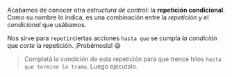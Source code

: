Acabamos de conocer otra _estructura de control_: la **repetición condicional**. Como su nombre lo indica, es una combinación entre la _repetición_ y el _condicional_ que usábamos. 

Nos sirve para `repetir`ciertas acciones `hasta que` se cumpla _la condición_ que _corte_ la repetición. ¡Probémosla! :smiley: 

> Completá la condición de esta repetición para que trence hilos `hasta que termine la trama`. Luego ejecutalo. 